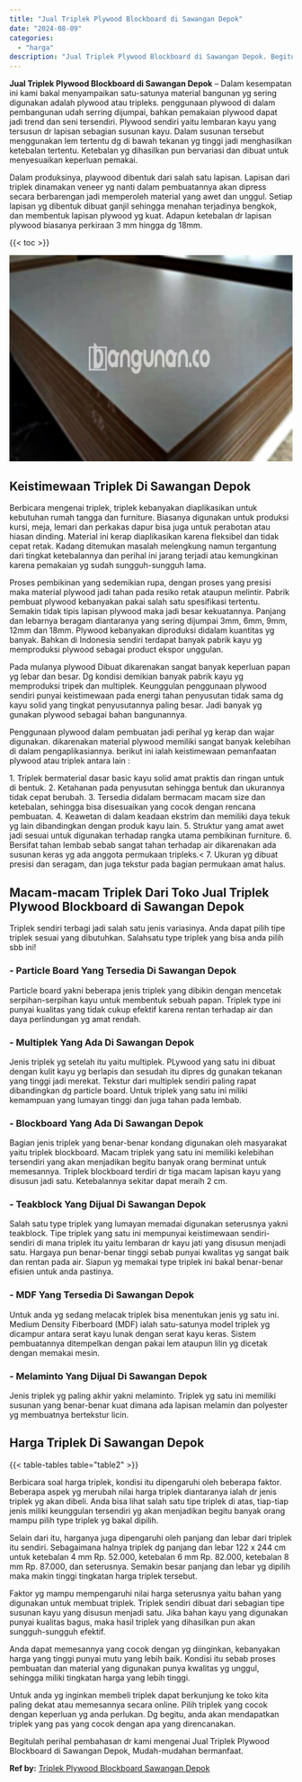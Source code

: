 ```yaml
---
title: "Jual Triplek Plywood Blockboard di Sawangan Depok"
date: "2024-08-09"
categories: 
  - "harga"
description: "Jual Triplek Plywood Blockboard di Sawangan Depok. Begitulah perihal pembahasan dr kami mengenai Jual Triplek Plywood Blockboard di Sawangan Depok, Mudah-mud..."
---
```


**Jual Triplek Plywood Blockboard di Sawangan Depok** – Dalam kesempatan ini kami bakal menyampaikan satu-satunya material bangunan yg sering digunakan adalah plywood atau tripleks. penggunaan plywood di dalam pembangunan udah serring dijumpai, bahkan pemakaian plywood dapat jadi trend dan seni tersendiri. Plywood sendiri yaitu lembaran kayu yang tersusun dr lapisan sebagian susunan kayu. Dalam susunan tersebut menggunakan lem tertentu dg di bawah tekanan yg tinggi jadi menghasilkan ketebalan tertentu. Ketebalan yg dihasilkan pun bervariasi dan dibuat untuk menyesuaikan keperluan pemakai.

Dalam produksinya, playwood dibentuk dari salah satu lapisan. Lapisan dari triplek dinamakan veneer yg nanti dalam pembuatannya akan dipress secara berbarengan jadi memperoleh material yang awet dan unggul. Setiap lapisan yg dibentuk dibuat ganjil sehingga menahan terjadinya bengkok, dan membentuk lapisan plywood yg kuat. Adapun ketebalan dr lapisan plywood biasanya perkiraan 3 mm hingga dg 18mm.

{{< toc >}}

![Jual Triplek Plywood Blockboard di Sawangan Depok](/images/jual-triplek-murah-31.png)

## Keistimewaan Triplek Di Sawangan Depok

Berbicara mengenai triplek, triplek kebanyakan diaplikasikan untuk kebutuhan rumah tangga dan furniture. Biasanya digunakan untuk produksi kursi, meja, lemari dan perkakas dapur bisa juga untuk perabotan atau hiasan dinding. Material ini kerap diaplikasikan karena fleksibel dan tidak cepat retak. Kadang ditemukan masalah melengkung namun tergantung dari tingkat ketebalannya dan perihal ini jarang terjadi atau kemungkinan karena pemakaian yg sudah sungguh-sungguh lama.

Proses pembikinan yang sedemikian rupa, dengan proses yang presisi maka material plywood jadi tahan pada resiko retak ataupun melintir. Pabrik pembuat plywood kebanyakan pakai salah satu spesifikasi tertentu. Semakin tidak tipis lapisan plywood maka jadi besar kekuatannya. Panjang dan lebarnya beragam diantaranya yang sering dijumpai 3mm, 6mm, 9mm, 12mm dan 18mm. Plywood kebanyakan diproduksi didalam kuantitas yg banyak. Bahkan di Indonesia sendiri terdapat banyak pabrik kayu yg memproduksi plywood sebagai product ekspor unggulan.

Pada mulanya plywood Dibuat dikarenakan sangat banyak keperluan papan yg lebar dan besar. Dg kondisi demikian banyak pabrik kayu yg memproduksi tripek dan multiplek. Keunggulan penggunaan plywood sendiri punyai keistimewaan pada energi tahan penyusutan tidak sama dg kayu solid yang tingkat penyusutannya paling besar. Jadi banyak yg gunakan plywood sebagai bahan bangunannya.

Penggunaan plywood dalam pembuatan jadi perihal yg kerap dan wajar digunakan. dikarenakan material plywood memiliki sangat banyak kelebihan di dalam pengaplikasiannya. berikut ini ialah keistimewaan pemanfaatan plywood atau triplek antara lain :

1\. Triplek bermaterial dasar basic kayu solid amat praktis dan ringan untuk di bentuk. 2. Ketahanan pada penyusutan sehingga bentuk dan ukurannya tidak cepat berubah. 3. Tersedia didalam bermacam macam size dan ketebalan, sehingga bisa disesuaikan yang cocok dengan rencana pembuatan. 4. Keawetan di dalam keadaan ekstrim dan memiliki daya tekuk yg lain dibandingkan dengan produk kayu lain. 5. Struktur yang amat awet jadi sesuai untuk digunakan terhadap rangka utama pembikinan furniture. 6. Bersifat tahan lembab sebab sangat tahan terhadap air dikarenakan ada susunan keras yg ada anggota permukaan tripleks.< 7. Ukuran yg dibuat presisi dan seragam, dan juga tekstur pada bagian permukaan amat halus.

## Macam-macam Triplek Dari Toko Jual Triplek Plywood Blockboard di Sawangan Depok

Triplek sendiri terbagi jadi salah satu jenis variasinya. Anda dapat pilih tipe triplek sesuai yang dibutuhkan. Salahsatu type triplek yang bisa anda pilih sbb ini!

### \- Particle Board Yang Tersedia Di Sawangan Depok

Particle board yakni beberapa jenis triplek yang dibikin dengan mencetak serpihan-serpihan kayu untuk membentuk sebuah papan. Triplek type ini punyai kualitas yang tidak cukup efektif karena rentan terhadap air dan daya perlindungan yg amat rendah.

### \- Multiplek Yang Ada Di Sawangan Depok

Jenis triplek yg setelah itu yaitu multiplek. PLywood yang satu ini dibuat dengan kulit kayu yg berlapis dan sesudah itu dipres dg gunakan tekanan yang tinggi jadi merekat. Tekstur dari multiplek sendiri paling rapat dibandingkan dg particle board. Untuk triplek yang satu ini miliki kemampuan yang lumayan tinggi dan juga tahan pada lembab.

### \- Blockboard Yang Ada Di Sawangan Depok

Bagian jenis triplek yang benar-benar kondang digunakan oleh masyarakat yaitu triplek blockboard. Macam triplek yang satu ini memiliki kelebihan tersendiri yang akan menjadikan begitu banyak orang berminat untuk memesannya. Triplek blockboard terdiri dr tiga macam lapisan kayu yang disusun jadi satu. Ketebalannya sekitar dapat meraih 2 cm.

### \- Teakblock Yang Dijual Di Sawangan Depok

Salah satu type triplek yang lumayan memadai digunakan seterusnya yakni teakblock. Tipe triplek yang satu ini mempunyai keistimewaan sendiri-sendiri di mana triplek itu yaitu lembaran dr kayu jati yang disusun menjadi satu. Hargaya pun benar-benar tinggi sebab punyai kwalitas yg sangat baik dan rentan pada air. Siapun yg memakai type triplek ini bakal benar-benar efisien untuk anda pastinya.

### \- MDF Yang Tersedia Di Sawangan Depok

Untuk anda yg sedang melacak triplek bisa menentukan jenis yg satu ini. Medium Density Fiberboard (MDF) ialah satu-satunya model triplek yg dicampur antara serat kayu lunak dengan serat kayu keras. Sistem pembuatannya ditempelkan dengan pakai lem ataupun lilin yg dicetak dengan memakai mesin.

### \- Melaminto Yang Dijual Di Sawangan Depok

Jenis triplek yg paling akhir yakni melaminto. Triplek yg satu ini memiliki susunan yang benar-benar kuat dimana ada lapisan melamin dan polyester yg membuatnya bertekstur licin.

## Harga Triplek Di Sawangan Depok

{{< table-tables table="table2" >}}

Berbicara soal harga triplek, kondisi itu dipengaruhi oleh beberapa faktor. Beberapa aspek yg merubah nilai harga triplek diantaranya ialah dr jenis triplek yg akan dibeli. Anda bisa lihat salah satu tipe triplek di atas, tiap-tiap jenis miliki keunggulan tersendiri yg akan menjadikan begitu banyak orang mampu pilih type triplek yg bakal dipilih.

Selain dari itu, harganya juga dipengaruhi oleh panjang dan lebar dari triplek itu sendiri. Sebagaimana halnya triplek dg panjang dan lebar 122 x 244 cm untuk ketebalan 4 mm Rp. 52.000, ketebalan 6 mm Rp. 82.000, ketebalan 8 mm Rp. 87.000, dan seterusnya. Semakin besar panjang dan lebar yg dipilih maka makin tinggi tingkatan harga triplek tersebut.

Faktor yg mampu mempengaruhi nilai harga seterusnya yaitu bahan yang digunakan untuk membuat triplek. Triplek sendiri dibuat dari sebagian tipe susunan kayu yang disusun menjadi satu. Jika bahan kayu yang digunakan punyai kualitas bagus, maka hasil triplek yang dihasilkan pun akan sungguh-sungguh efektif.

Anda dapat memesannya yang cocok dengan yg diinginkan, kebanyakan harga yang tinggi punyai mutu yang lebih baik. Kondisi itu sebab proses pembuatan dan material yang digunakan punya kwalitas yg unggul, sehingga miliki tingkatan harga yang lebih tinggi.

Untuk anda yg inginkan membeli triplek dapat berkunjung ke toko kita paling dekat atau memesannya secara online. Pilih triplek yang cocok dengan keperluan yg anda perlukan. Dg begitu, anda akan mendapatkan triplek yang pas yang cocok dengan apa yang direncanakan.

Begitulah perihal pembahasan dr kami mengenai Jual Triplek Plywood Blockboard di Sawangan Depok, Mudah-mudahan bermanfaat.

**Ref by:** [Triplek Plywood Blockboard Sawangan Depok](https://id.wikipedia.org/wiki/Triplek)
